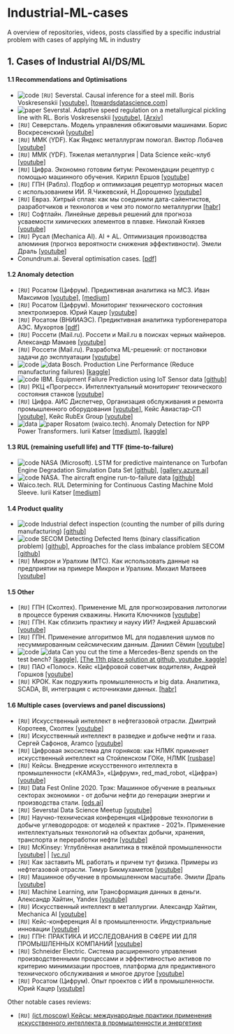 # Industrial-ML-cases
A overview of repositories, videos, posts classified by a specific industrial problem with cases of applying ML in industry

<a name="cases"></a>
## 1. Cases of Industrial AI/DS/ML
#### 1.1 Recommendations and Optimisations
- ![code](https://img.shields.io/badge/code-green.svg) `[RU]` Severstal. Causal inference for a steel mill. Boris Voskresenskii [[youtube]](https://www.youtube.com/watch?v=rdxs9c_y0Cw), [[towardsdatascience.com]](https://towardsdatascience.com/causal-inference-for-a-steel-mill-1e4dff991501)
- ![paper](https://img.shields.io/badge/paper-blue.svg) Severstal. Adaptive speed regulation on a metallurgical pickling line with RL. Boris Voskresenskii [[youtube]](https://www.youtube.com/watch?v=dGn4LldPel4), [[Arxiv]](https://arxiv.org/pdf/2008.06933v1.pdf)
- `[RU]` Северсталь. Модель управления обжиговыми машинами. Борис Воскресенский [[youtube]](https://www.youtube.com/watch?v=1Ir70moB9aQ)
- `[RU]` ММК (YDF). Как Яндекс металлургам помогал. Виктор Лобачев [[youtube]](https://www.youtube.com/watch?v=wBbtVPJRMEg)
- `[RU]` ММК (YDF). Тяжелая металлургия | Data Science кейс-клуб [[youtube]](https://www.youtube.com/watch?v=w68Qe4flJ7Y)
- `[RU]` Цифра. Экономно готовим битум: Рекомендации рецептур с помощью машинного обучения. Кирилл Ершов [[youtube]](https://youtu.be/i0o-nSRE9Ks)
- `[RU]` ГПН (Раблз). Подбор и оптимизация рецептур моторных масел с использованием ИИ. Я.Чижевский, Н.Дорошенко [[youtube]](https://www.youtube.com/watch?v=GXdk7A1qL5U)
- `[RU]` Евраз. Хитрый сплав: как мы соединили дата-сайентистов, разработчиков и технологов и чем это помогло металлургии [[habr]](https://habr.com/ru/company/evraz/blog/573340/)
- `[RU]` Софтлайн. Линейные деревья решений для прогноза усваемости химических элементов в плавке. Николай Князев [[youtube]](https://www.youtube.com/watch?v=6LesrsmwlVQ)
- `[RU]` Русал (Mechanica AI). AI + AL. Оптимизация производства алюминия (прогноз вероятности снижения эффективности). Эмели Драль [[youtube]](https://www.youtube.com/watch?v=Tvm5Wy4eD-Y)
- Conundrum.ai. Several optimisation cases. [[pdf]](https://conundrum.ai/cases)

#### 1.2 Anomaly detection
- `[RU]` Росатом (Цифрум). Предиктивная аналитика на МСЗ. Иван Максимов [[youtube]](https://www.youtube.com/watch?v=dYp0ik05roI), [[medium]](https://medium.com/product-ai/fault-detection-and-rul-determining-for-granulation-machines-36c3111d655b)
- `[RU]` Росатом (Цифрум). Мониторинг технического состояния электролизеров. Юрий Кацер [[youtube]](https://youtu.be/PXqKoQlqwlo)
- `[RU]` Росатом (ВНИИАЭС). Предиктивная аналитика турбогенератора АЭС. Мухортов [[pdf]](http://www.cigre.ru/activity/conference/a1/papers/23.%20ВНИИАЭС_Мухортов.pdf)
- `[RU]` Россети (Mail.ru). Россети и Mail.ru в поисках черных майнеров. Александр Мамаев [[youtube]](https://www.youtube.com/watch?v=00UUnC3l9Jg)
- `[RU]` Россети (Mail.ru). Разработка ML-решений: от постановки задачи до эксплуатации [[youtube]](https://www.youtube.com/watch?v=rJgoEILUmiI)
- ![code](https://img.shields.io/badge/code-green.svg) ![data](https://img.shields.io/badge/data-red.svg) Bosch. Production Line Performance (Reduce manufacturing failures) [[kaggle]](https://www.kaggle.com/c/bosch-production-line-performance/overview/description)
- ![code](https://img.shields.io/badge/code-green.svg) IBM. Equipment Failure Prediction using IoT Sensor data [[github]](https://github.com/IBM/iot-predictive-analytics)
- `[RU]` РКЦ «Прогресс». Интеллектуальный мониторинг технического состояния станков [[youtube]](https://www.youtube.com/watch?v=TwhArQ0B5l8&list=PLM7qA5ysFEZssxVSwjqudMnsIK_Vu2iLB&index=26)
- `[RU]` Цифра. АИС Диспетчер, Организация обслуживания и ремонта промышленного оборудования [[youtube]](https://www.youtube.com/watch?v=D6syDw-Mj8Q&list=PLM7qA5ysFEZssxVSwjqudMnsIK_Vu2iLB&index=35), Кейс Авиастар-СП [[youtube]](https://www.youtube.com/watch?v=p2QlreVVOg4&list=PLM7qA5ysFEZssxVSwjqudMnsIK_Vu2iLB&index=24), Кейс RubEx Group [[youtube]](https://www.youtube.com/watch?v=K3pjZT-8NLI&list=PLM7qA5ysFEZssxVSwjqudMnsIK_Vu2iLB&index=25)
- ![data](https://img.shields.io/badge/data-red.svg) ![paper](https://img.shields.io/badge/paper-blue.svg) Rosatom (waico.tech). Anomaly Detection for NPP Power Transformers. Iurii Katser [[medium]](https://medium.com/product-ai/anomaly-detection-and-rul-determining-in-npp-power-transformers-b0d998a915), [[kaggle]](https://www.kaggle.com/competitions/transformer/data)

#### 1.3 RUL (remaining usefull life) and TTF (time-to-failure)
- ![code](https://img.shields.io/badge/code-green.svg) NASA (Microsoft). LSTM for predictive maintenance on Turbofan Engine Degradation Simulation Data Set [[github]](https://github.com/Azure/lstms_for_predictive_maintenance), [[gallery.azure.ai]](https://gallery.azure.ai/Collection/Predictive-Maintenance-Template-3)
- ![code](https://img.shields.io/badge/code-green.svg) NASA. The aircraft engine run-to-failure data [[github]](https://github.com/Samimust/predictive-maintenance)
- Waico.tech. RUL Determining for Continuous Casting Machine Mold Sleeve. Iurii Katser [[medium]](https://medium.com/product-ai/rul-determining-for-continuous-casting-machine-mold-sleeve-98b7aeb1a17d)

#### 1.4 Product quality
- ![code](https://img.shields.io/badge/code-green.svg) Industrial defect inspection (counting the number of pills during manufacturing) [[github]](https://github.com/jorgehas/smart-defect-inspection)
- ![code](https://img.shields.io/badge/code-green.svg) SECOM Detecting Defected Items (binary classification problem) [[github]](https://github.com/sharmaroshan/SECOM-Detecting-Defected-Items), Approaches for the class imbalance problem SECOM [[github]](https://github.com/Meena-Mani/SECOM_class_imbalance)
- `[RU]` Микрон и Уралхим (МТС). Как использовать данные на предприятии на примере Микрон и Уралхим. Михаил Матвеев [[youtube]](https://youtu.be/cs4ZPcXQedg?t=261)

#### 1.5 Other
- `[RU]` ГПН (Сколтех). Применение ML для прогнозирования литологии в процессе бурения скважины. Никита Ключников [[youtube]](https://www.youtube.com/watch?v=se57e04Ku7A)
- `[RU]` ГПН. Как сблизить практику и науку ИИ? Анджей Аршавский [[youtube]](https://www.youtube.com/watch?v=Kte9WZFh3uA)
- `[RU]` ГПН. Применение алгоритмов ML для подавления шумов по несуммированным сейсмическим данным. Даниил Сёмин [[youtube]](https://youtu.be/TylbpWuFY9w)
- ![code](https://img.shields.io/badge/code-green.svg) ![data](https://img.shields.io/badge/data-red.svg) Can you cut the time a Mercedes-Benz spends on the test bench? [[kaggle]](https://www.kaggle.com/competitions/mercedes-benz-greener-manufacturing/overview), [[The 11th place solution at github, youtube, kaggle]](https://github.com/Danila89/kaggle_mercedes)
- `[RU]` ПАО «Полюс». Кейс «Цифровой советчик водителя», Андрей Горшков [[youtube]](https://youtu.be/2JG6T7YXQ3o?t=1375)
- `[RU]` КРОК. Как подружить промышленность и big data. Аналитика, SCADA, BI, интеграция с источниками данных. [[habr]](https://habr.com/ru/company/croc/blog/466933/)

#### 1.6 Multiple cases (overviews and panel discussions)
- `[RU]` Искусственный интеллект в нефтегазовой отрасли. Дмитрий Коротеев, Сколтех [[youtube]](https://www.youtube.com/watch?v=cB0EcoUWlhU)
- `[RU]` Искусственный интеллект в разведке и добыче нефти и газа. Сергей Сафонов, Aramco [[youtube]](https://www.youtube.com/watch?v=r5CkU3VVk9Q)
- `[RU]` Цифровая экосистема для горняков: как НЛМК применяет искусственный интеллект на Стойленском ГОКе, НЛМК [[rusbase]](https://rb.ru/story/nlmk/)
- `[RU]` Кейсы. Внедрение искусственного интеллекта в промышленности («КАМАЗ», «Цифрум», red_mad_robot, «Цифра») [[youtube]](https://www.youtube.com/watch?v=sbwW3Y0PRRo)
- `[RU]` Data Fest Online 2020. Трэк: Машинное обучение в реальных секторах экономики - от добычи нефти до генерации энергии и производства стали. [[ods.ai]](https://ods.ai/tracks/manufacturing-energy-logistics-df2020#)
- `[RU]` Severstal Data Science Meetup [[youtube]](https://www.youtube.com/watch?v=6WglJwU-9i4)
- `[RU]` Научно-техническая конференция «Цифровые технологии в добыче углеводородов: от моделей к практике - 2021». Применение интеллектуальных технологий на объектах добычи, хранения, транспорта и переработки нефти [[youtube]](https://www.youtube.com/watch?v=6X9VHAuT0is)
- `[RU]` McKinsey: Углублённая аналитика в тяжёлой промышленности [[youtube]](https://www.youtube.com/watch?v=IgW1KVY4bJI) | [[vc.ru]](https://vc.ru/future/133133-agregaty-s-algoritmami-kak-uglublennaya-analitika-menyaet-tyazheluyu-promyshlennost)
- `[RU]` Как заставить ML работать и причем тут физика. Примеры из нефтегазовой отрасли. Тимур Бикмухаметов [[youtube]](https://www.youtube.com/watch?v=qbXo7rl51qY)
- `[RU]` Машинное обучение в промышленном масштабе. Эмили Драль [[youtube]](https://www.youtube.com/watch?v=0tIaQ0jHUVQ)
- `[RU]` Machine Learning, или Трансформация данных в деньги. Александр Хайтин, Yandex [[youtube]](https://www.youtube.com/watch?v=7aVZejD9DdU&list=WL)
- `[RU]` Искусственный интеллект в металлургии. Александр Хайтин, Mechanica AI [[youtube]](https://www.youtube.com/watch?v=WbPcXEmA6-Q&list=WL)
- `[RU]` Кейс-конференция AI в промышленности. Индустриальные инновации [[youtube]](https://youtu.be/usVQZGNBe78)
- `[RU]` ГПН: ПРАКТИКА И ИССЛЕДОВАНИЯ В СФЕРЕ ИИ ДЛЯ ПРОМЫШЛЕННЫХ КОМПАНИЙ [[youtube]](https://www.youtube.com/watch?v=Co6jVtHMxHw)
- `[RU]` Schneider Electric. Система расширенного управления производственными процессами и эффективностью активов по критерию минимизации простоев, платформа для предиктивного технического обслуживания и многое другое [[youtube]](https://www.youtube.com/watch?v=co-UoQpO55M&list=PLM7qA5ysFEZssxVSwjqudMnsIK_Vu2iLB&index=58)
- `[RU]` Росатом (Цифрум). Опыт проектов с ИИ в промышленности. Юрий Кацер [[youtube]](https://youtu.be/2JG6T7YXQ3o?t=3151)

Other notable cases reviews:
- `[RU]` [(ict.moscow) Кейсы: международные практики применения искусственного интеллекта в промышленности и энергетике](https://ict.moscow/projects/ai/cases/?integrationApplications=промышленность+и+энергетика)

